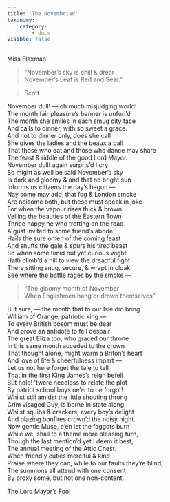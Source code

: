 ```yaml
---
title: 'The Novembriad'
taxonomy:
    category:
        - docs
visible: false
---
```


<div class="author">Miss Flaxman</div>
  
> “November’s sky is chill & drear  
November’s Leaf is Red and Sear.”  
  
> Scott  
  
  
November dull! — oh much misjudging world!  
The month fair pleasure’s banner is unfurl’d  
The month she smiles in each smug city face  
And calls to dinner, with so sweet a grace.  
And not to dinner only, does she call  
She gives the ladies and the beaux a ball  
That those who eat and those who dance may share  
The feast & riddle of the good Lord Mayor.  
November dull! again surpris’d I cry  
So might as well be said November’s sky  
Is dark and gloomy & and that no bright sun  
Informs us citizens the day’s begun —  
Nay some may add, that fog & London smoke  
Are noisome both, but these must speak in joke  
For when the vapour rises thick & brown  
Veiling the beauties of the Eastern Town  
Thrice happy he who trotting on the road  
A gust invited to some friend’s abode  
Hails the sure omen of the coming feast  
And snuffs the gale & spurs his tired beast  
So when some timid but yet curious wight  
Hath climb’d a hill to view the dreadful fight  
There sitting snug, secure, & wrapt in cloak  
See where the battle rages by the smoke —  
  
> “The gloomy month of November  
When Englishmen hang or drown themselves”  
  
But sure, — the month that to our Isle did bring  
William of Orange, patriotic king —  
To every British bosom must be dear  
And prove an antidote to fell despair  
The great Eliza too, who graced our throne  
In this same month acceded to the crown  
That thought alone, might warm a Briton’s heart  
And love of life & cheerfulness impart —  
Let us not here forget the tale to tell  
That in the first King James’s reign befell  
But hold! ’twere needless to relate the plot  
By patriot school boys ne’er to be forgot!  
Whilst still amidst the little shouting throng  
Grim visaged Guy, is borne in state along  
Whilst squibs & crackers, every boy’s delight  
And blazing bonfires crown’d the noisy night.  
Now gentle Muse, e’en let the faggots burn  
While we, shall to a theme more pleasing turn,  
Though the last mention’d yet I deem it best,  
The annual meeting of the Attic Chest.  
When friendly cuties merciful & kind  
Praise where they can, while to our faults they’re blind,  
The summons all attend with one consent  
By proxy some, but not one non-content.  
  
The Lord Mayor’s Fool